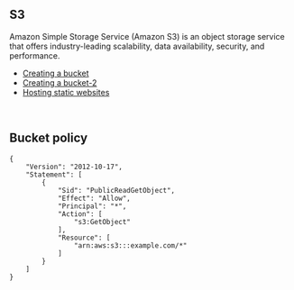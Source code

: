 ## S3
Amazon Simple Storage Service (Amazon S3) is an object storage service that offers industry-leading scalability, data availability, security, and performance. 

- [Creating a bucket](https://docs.aws.amazon.com/quickstarts/latest/s3backup/step-1-create-bucket.html)
- [Creating a bucket-2](https://docs.aws.amazon.com/AmazonS3/latest/gsg/CreatingABucket.html)
- [Hosting static websites](https://docs.aws.amazon.com/AmazonS3/latest/user-guide/static-website-hosting.html)

<br />

## Bucket policy
```
{
    "Version": "2012-10-17",
    "Statement": [
        {
            "Sid": "PublicReadGetObject",
            "Effect": "Allow",
            "Principal": "*",
            "Action": [
                "s3:GetObject"
            ],
            "Resource": [
                "arn:aws:s3:::example.com/*"
            ]
        }
    ]
}
```